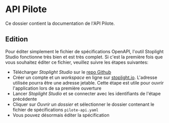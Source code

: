 # API Pilote

Ce dossier contient la documentation de l'API Pilote.

## Edition

Pour éditer simplement le fichier de spécifications OpenAPI, l'outil Stoplight Studio fonctionne très bien et est très complet. Si c'est la première fois que vous souhaitez éditer ce fichier, veuillez suivre les étapes suivantes:

- Télécharger *Stoplight Studio* sur le [repo Github](https://github.com/stoplightio/studio/releases)
- Créer un compte et un *workspace* en ligne sur [stoplight.io](https://stoplight.io/welcome). L'adresse utilisée pourra être une adresse jetable. Cette étape est utile pour ouvrir l'application lors de sa première ouverture
- Lancer *Stoplight Studio* et se connecter avec les identifiants de l'étape précédente
- Cliquer sur *Ouvrir un dossier* et sélectionner le dossier contenant le fichier de spécifications `pilote-api.yaml`
- Vous pouvez désormais éditer la spécification

